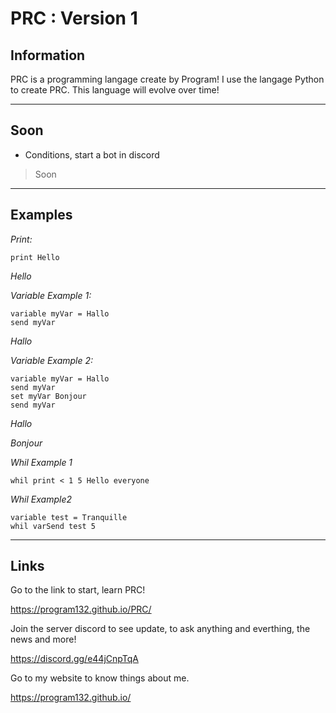 # PRC : Version 1

## Information

PRC is a programming langage create by Program!
I use the langage Python to create PRC.
This language will evolve over time!



-------------------------------------------------



## Soon

* Conditions, start a bot in discord

>Soon



-------------------------------------------------



## Examples

_Print:_

    print Hello

*Hello*





_Variable Example 1:_

    variable myVar = Hallo
    send myVar

*Hallo*



_Variable Example 2:_

    variable myVar = Hallo
    send myVar
    set myVar Bonjour
    send myVar

*Hallo*

*Bonjour*





_Whil Example 1_

    whil print < 1 5 Hello everyone



_Whil Example2_

    variable test = Tranquille
    whil varSend test 5



-------------------------------------------------



## Links

Go to the link to start, learn PRC!

https://program132.github.io/PRC/

Join the server discord to see update, to ask anything and everthing, the news and more!

https://discord.gg/e44jCnpTqA

Go to my website to know things about me.

https://program132.github.io/